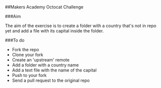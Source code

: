 ##Makers Academy Octocat Challenge

###Aim

The aim of the exercise is to create a folder with a country that's not in repo yet and add a file with its capital inside the folder.

###To do

* Fork the repo
* Clone your fork
* Create an 'upstream' remote
* Add a folder with a country name
* Add a text file with the name of the capital
* Push to your fork
* Send a pull request to the original repo
